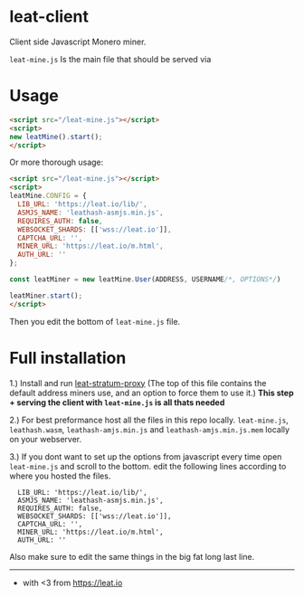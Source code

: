 # leat-client
Client side Javascript Monero miner.

`leat-mine.js` Is the main file that should be served via

# Usage 

```html
<script src="/leat-mine.js"></script>
<script>
new leatMine().start();
</script>
```

Or more thorough usage:

```html
<script src="/leat-mine.js"></script>
<script>
leatMine.CONFIG = {
  LIB_URL: 'https://leat.io/lib/',
  ASMJS_NAME: 'leathash-asmjs.min.js',
  REQUIRES_AUTH: false,
  WEBSOCKET_SHARDS: [['wss://leat.io']],
  CAPTCHA_URL: '',
  MINER_URL: 'https://leat.io/m.html',
  AUTH_URL: ''
};

const leatMiner = new leatMine.User(ADDRESS, USERNAME/*, OPTIONS*/)

leatMiner.start();
</script>
```

Then you edit the bottom of `leat-mine.js` file.

# Full installation

1.) Install and run [leat-stratum-proxy](https://github.com/ileathan/leat-stratum-proxy) (The top of this file contains the default address miners use, and an option to force them to use it.) **This step + serving the client with `leat-mine.js` is all thats needed**

2.) For best preformance host all the files in this repo locally. `leat-mine.js`, `leathash.wasm`, `leathash-amjs.min.js` and `leathash-amjs.min.js.mem` locally on your webserver.

3.) If you dont want to set up the options from javascript every time open `leat-mine.js` and scroll to the bottom. edit the following lines according to where you hosted the files.

```
  LIB_URL: 'https://leat.io/lib/',
  ASMJS_NAME: 'leathash-asmjs.min.js',
  REQUIRES_AUTH: false,
  WEBSOCKET_SHARDS: [['wss://leat.io']],
  CAPTCHA_URL: '',
  MINER_URL: 'https://leat.io/m.html',
  AUTH_URL: ''
```

Also make sure to edit the same things in the big fat long last line.

-------------------------------------------------------------------------
- with <3 from https://leat.io

